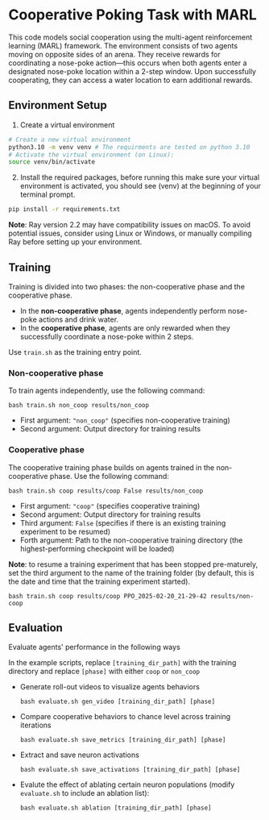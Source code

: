 # Cooperative Poking Task with MARL
This code models social cooperation using the multi-agent reinforcement learning (MARL) framework. The environment consists of two agents moving on opposite sides of an arena. They receive rewards for coordinating a nose-poke action—this occurs when both agents enter a designated nose-poke location within a 2-step window. Upon successfully cooperating, they can access a water location to earn additional rewards.

## Environment Setup

1. Create a virtual environment
```bash
# Create a new virtual environment
python3.10 -m venv venv # The requirments are tested on python 3.10
# Activate the virtual environment (on Linux):
source venv/bin/activate
```
2. Install the required packages, before running this make sure your virtual environment is activated, you should see (venv) at the beginning of your terminal prompt.
```bash
pip install -r requirements.txt
```
**Note**: Ray version 2.2 may have compatibility issues on macOS. To avoid potential issues, consider using Linux or Windows, or manually compiling Ray before setting up your environment.


## Training

Training is divided into two phases: the non-cooperative phase and the cooperative phase.

* In the **non-cooperative phase**, agents independently perform nose-poke actions and drink water.
* In the **cooperative phase**, agents are only rewarded when they successfully coordinate a nose-poke within 2 steps.

Use `train.sh` as the training entry point.

### Non-cooperative phase 
To train agents independently, use the following command:
```
bash train.sh non_coop results/non_coop 
```
* First argument: `"non_coop"` (specifies non-cooperative training)
* Second argument: Output directory for training results
  
### Cooperative phase
The cooperative training phase builds on agents trained in the non-cooperative phase. Use the following command:
```
bash train.sh coop results/coop False results/non_coop
```
* First argument: `"coop"` (specifies cooperative training)
* Second argument: Output directory for training results
* Third argument: `False` (specifies if there is an existing training experiment to be resumed)
* Forth argument: Path to the non-cooperative training directory (the highest-performing checkpoint will be loaded)

**Note**: to resume a training experiment that has been stopped pre-maturely, set the third argument to the name of the training folder (by default, this is the date and time that the training experiment started).

```
bash train.sh coop results/coop PPO_2025-02-20_21-29-42 results/non-coop
```

## Evaluation

Evaluate agents' performance in the following ways

 In the example scripts, replace `[training_dir_path]` with the training directory and replace `[phase]` with either `coop` or `non_coop`
* Generate roll-out videos to visualize agents behaviors
  ```
  bash evaluate.sh gen_video [training_dir_path] [phase] 
  ```

* Compare cooperative behaviors to chance level across training iterations
  ```
  bash evaluate.sh save_metrics [training_dir_path] [phase] 
  ```
* Extract and save neuron activations 
  ```
  bash evaluate.sh save_activations [training_dir_path] [phase] 
  ```
* Evalute the effect of ablating certain neuron populations (modify `evaluate.sh` to include an ablation list):
  ```
  bash evaluate.sh ablation [training_dir_path] [phase] 
  ```
